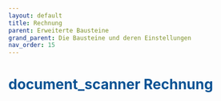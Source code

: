 ```yaml
---
layout: default
title: Rechnung
parent: Erweiterte Bausteine
grand_parent: Die Bausteine und deren Einstellungen
nav_order: 15
---
```


# <span style="color:#0b5394"><span class="material-icons">document_scanner</span> **Rechnung**</span>
